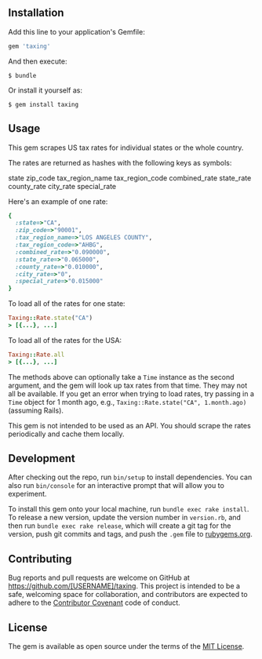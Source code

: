 ## Installation

Add this line to your application's Gemfile:

```ruby
gem 'taxing'
```

And then execute:

    $ bundle

Or install it yourself as:

    $ gem install taxing

## Usage

This gem scrapes US tax rates for individual states or the whole country.

The rates are returned as hashes with the following keys as symbols:

state
zip_code
tax_region_name
tax_region_code
combined_rate
state_rate
county_rate
city_rate
special_rate

Here's an example of one rate:

```ruby
{
  :state=>"CA",
  :zip_code=>"90001",
  :tax_region_name=>"LOS ANGELES COUNTY",
  :tax_region_code=>"AHBG",
  :combined_rate=>"0.090000",
  :state_rate=>"0.065000",
  :county_rate=>"0.010000",
  :city_rate=>"0",
  :special_rate=>"0.015000"
}
```

To load all of the rates for one state:

```ruby
Taxing::Rate.state("CA")
> [{...}, ...]
```

To load all of the rates for the USA:

```ruby
Taxing::Rate.all
> [{...}, ...]
```

The methods above can optionally take a `Time` instance as the second argument, and the gem will look up tax rates from that time. They may not all be available. If you get an error when trying to load rates, try passing in a `Time` object for 1 month ago, e.g., `Taxing::Rate.state("CA", 1.month.ago)` (assuming Rails).

This gem is not intended to be used as an API. You should scrape the rates periodically and cache them locally.

## Development

After checking out the repo, run `bin/setup` to install dependencies. You can also run `bin/console` for an interactive prompt that will allow you to experiment.

To install this gem onto your local machine, run `bundle exec rake install`. To release a new version, update the version number in `version.rb`, and then run `bundle exec rake release`, which will create a git tag for the version, push git commits and tags, and push the `.gem` file to [rubygems.org](https://rubygems.org).

## Contributing

Bug reports and pull requests are welcome on GitHub at https://github.com/[USERNAME]/taxing. This project is intended to be a safe, welcoming space for collaboration, and contributors are expected to adhere to the [Contributor Covenant](contributor-covenant.org) code of conduct.


## License

The gem is available as open source under the terms of the [MIT License](http://opensource.org/licenses/MIT).

